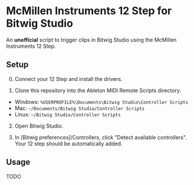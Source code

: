 McMillen Instruments 12 Step for Bitwig Studio
==============================================

An __unofficial__ script to trigger clips in Bitwig Studio using the McMillen
Instruments 12 Step.

Setup
-----

0. Connect your 12 Step and install the drivers.

1. Clone this repository into the Ableton MIDI Remote Scripts directory.

  * Windows: `%USERPROFILE%\Documents\Bitwig Studio\Controller Scripts`
  * Mac: `~/Documents/Bitwig Studio/Controller Scripts`
  * Linux: `~/Bitwig Studio/Controller Scripts`

2. Open Bitwig Studio.

3. In [Bitwig preferences]/Controllers, click "Detect available controllers".
   Your 12 step should be automatically added.

Usage
-----

TODO

